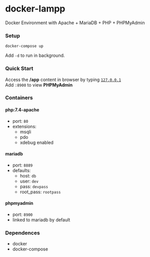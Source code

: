 # docker-lampp
Docker Environment with Apache + MariaDB + PHP + PHPMyAdmin

### Setup
```shell
docker-compose up
```
Add `-d` to run in background.

### Quick Start
Access the **/app** content in browser by typing [`127.0.0.1`](127.0.0.1)  
Add `:8900` to view **PHPMyAdmin**

### Containers
#### php:7.4-apache
  - port: `80`
  - extensions:
    - msqli
    - pdo
    - xdebug enabled

#### mariadb
  - port: `8889`
  - defaults:
    - host: `db`
    - user: `dev`
    - pass: `devpass`
    - root_pass: `rootpass`

#### phpmyadmin
  - port: `8900`
  - linked to mariadb by default

### Dependences
  - docker
  - docker-compose
